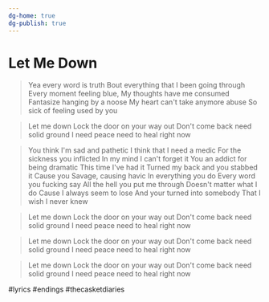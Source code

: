 ```yaml
---
dg-home: true
dg-publish: true
---
```


# Let Me Down

> Yea every word is truth
Bout everything that I been going through
Every moment feeling blue, 
My thoughts have me consumed 
Fantasize hanging by a noose
My heart can't take anymore abuse
So sick of feeling used by you

>Let me down
Lock the door on your way out
Don't come back need solid ground
I need peace need to heal right now

>You think I'm sad and pathetic
I think that I need a medic
For the sickness you inflicted
In my mind I can't forget it
You an addict for being dramatic
This time I've had it
Turned my back and you stabbed it
Cause you Savage, causing havic
In everything you do
Every word you fucking say
All the hell you put me through
Doesn't matter what I do
Cause I always seem to lose
And your turned into somebody
That I wish I never knew

>Let me down
Lock the door on your way out
Don't come back need solid ground
I need peace need to heal right now

>Let me down
Lock the door on your way out
Don't come back need solid ground
I need peace need to heal right now

>Let me down
Lock the door on your way out
Don't come back need solid ground
I need peace need to heal right now





#lyrics #endings #thecasketdiaries 